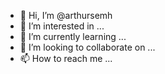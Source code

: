 - 👋 Hi, I’m @arthursemh
- 👀 I’m interested in ...
- 🌱 I’m currently learning ...
- 💞️ I’m looking to collaborate on ...
- 📫 How to reach me ...

<!---
arthursemh/arthursemh is a ✨ special ✨ repository because its `README.md` (this file) appears on your GitHub profile.
You can click the Preview link to take a look at your changes.
--->

